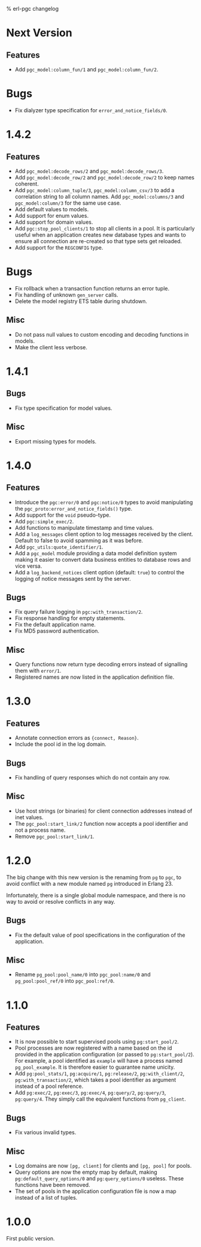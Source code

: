 % erl-pgc changelog

# Next Version
## Features
- Add `pgc_model:column_fun/1` and `pgc_model:column_fun/2`.
# Bugs
- Fix dialyzer type specification for `error_and_notice_fields/0`.

# 1.4.2
## Features
- Add `pgc_model:decode_rows/2` and `pgc_model:decode_rows/3`.
- Add `pgc_model:decode_row/2` and `pgc_model:decode_row/2` to keep names coherent.
- Add `pgc_model:column_tuple/3`, `pgc_model:column_csv/3` to add a
  correlation string to all column names. Add `pgc_model:columns/3` and
  `pgc_model:column/3` for the same use case.
- Add default values to models.
- Add support for enum values.
- Add support for domain values.
- Add `pgc:stop_pool_clients/1` to stop all clients in a pool. It is
  particularly useful when an application creates new database types and wants
  to ensure all connection are re-created so that type sets get reloaded.
- Add support for the `REGCONFIG` type.
# Bugs
- Fix rollback when a transaction function returns an error tuple.
- Fix handling of unknown `gen_server` calls.
- Delete the model registry ETS table during shutdown.
## Misc
- Do not pass null values to custom encoding and decoding functions in models.
- Make the client less verbose.

# 1.4.1
## Bugs
- Fix type specification for model values.
## Misc
- Export missing types for models.

# 1.4.0
## Features
- Introduce the `pgc:error/0` and `pgc:notice/0` types to avoid manipulating
  the `pgc_proto:error_and_notice_fields()` type.
- Add support for the `void` pseudo-type.
- Add `pgc:simple_exec/2`.
- Add functions to manipulate timestamp and time values.
- Add a `log_messages` client option to log messages received by the
  client. Default to false to avoid spamming as it was before.
- Add `pgc_utils:quote_identifier/1`.
- Add a `pgc_model` module providing a data model definition system making it
  easier to convert data business entities to database rows and vice versa.
- Add a `log_backend_notices` client option (default: `true`) to control the
  logging of notice messages sent by the server.
## Bugs
- Fix query failure logging in `pgc:with_transaction/2`.
- Fix response handling for empty statements.
- Fix the default application name.
- Fix MD5 password authentication.
## Misc
- Query functions now return type decoding errors instead of signalling them
  with `error/1`.
- Registered names are now listed in the application definition file.

# 1.3.0
## Features
- Annotate connection errors as `{connect, Reason}`.
- Include the pool id in the log domain.
## Bugs
- Fix handling of query responses which do not contain any row.
## Misc
- Use host strings (or binaries) for client connection addresses instead of
  inet values.
- The `pgc_pool:start_link/2` function now accepts a pool identifier and not a
  process name.
- Remove `pgc_pool:start_link/1`.

# 1.2.0
The big change with this new version is the renaming from `pg` to `pgc`, to
avoid conflict with a new module named `pg` introduced in Erlang 23.

Infortunately, there is a single global module namespace, and there is no way
to avoid or resolve conflicts in any way.

## Bugs
- Fix the default value of pool specifications in the configuration of the
  application.
## Misc
- Rename `pg_pool:pool_name/0` into `pgc_pool:name/0` and `pg_pool:pool_ref/0`
  into `pgc_pool:ref/0`.

# 1.1.0
## Features
- It is now possible to start supervised pools using `pg:start_pool/2`.
- Pool processes are now registered with a name based on the id provided in
  the application configuration (or passed to `pg:start_pool/2`). For example,
  a pool identified as `example` will have a process named `pg_pool_example`.
  It is therefore easier to guarantee name unicity.
- Add `pg:pool_stats/1`, `pg:acquire/1`, `pg:release/2`, `pg:with_client/2`,
  `pg:with_transaction/2`, which takes a pool identifier as argument instead
  of a pool reference.
- Add `pg:exec/2`, `pg:exec/3`, `pg:exec/4`, `pg:query/2`, `pg:query/3`,
  `pg:query/4`. They simply call the equivalent functions from `pg_client`.
## Bugs
- Fix various invalid types.
## Misc
- Log domains are now `[pg, client]` for clients and `[pg, pool]` for pools.
- Query options are now the empty map by default, making
  `pg:default_query_options/0` and `pg:query_options/0` useless. These
  functions have been removed.
- The set of pools in the application configuration file is now a map instead
  of a list of tuples.

# 1.0.0
First public version.
